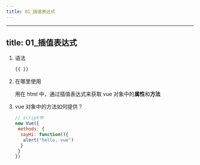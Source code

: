 ```yaml
---
title: 01_插值表达式
---
```

---
title: 01_插值表达式
---

1. 语法

   ```js
   {{ }}
   ```

2. 在哪里使用

   用在 html 中，通过插值表达式来获取 vue 对象中的**属性**和**方法**

3. vue 对象中的方法如何提供？

   ```js
   // script中
   new Vue({
    methods: {
     sayHi: function(){
      alert("hello, vue")
     }
    }
   })
   ```
